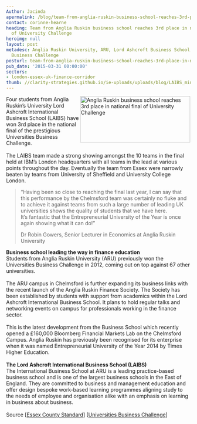 ```yaml
---
Author: Jacinda
apermalink: /blog/team-from-anglia-ruskin-business-school-reaches-3rd-place-in-national-final-of-university-challenge
contact: corinne-hearne
heading: Team from Anglia Ruskin business school reaches 3rd place in national final
  of University Challenge
heroimg: null
layout: post
metadesc: Anglia Ruskin University, ARU, Lord Ashcroft Business School, LAIBS, University
  Business Challenge
posturl: team-from-anglia-ruskin-business-school-reaches-3rd-place-in-national-final-of-university-challenge
pub_date: '2015-03-31 00:00:00'
sectors:
- london-essex-uk-finance-corridor
thumb: //clarity-strategies.github.io/ie-uploads/uploads/blog/LAIBS_mini.jpg
---
```


<p><img alt='Anglia Ruskin business school reaches 3rd place in national final of University Challenge' src='//clarity-strategies.github.io/ie-uploads/uploads/blog/Uni_Bus_Challenge_students.jpg' style='float:right; height:126px; margin-left:2px; margin-right:2px; width:300px'/>Four students from Anglia Ruskin’s University Lord Ashcroft International Business School (LAIBS) have won 3rd place in the national final of the prestigious Universities Business Challenge.<br/><br/>The LAIBS team made a strong showing amongst the 10 teams in the final held at IBM’s London headquarters with all teams in the lead at various points throughout the day. Eventually the team from Essex were narrowly beaten by teams from University of Sheffield and University College London.</p><blockquote><p>“Having been so close to reaching the final last year, I can say that this performance by the Chelmsford team was certainly no fluke and to achieve it against teams from such a large number of leading UK universities shows the quality of students that we have here.<br/>It’s fantastic that the Entrepreneurial University of the Year is once again showing what it can do!”</p><p>Dr Robin Gowers, Senior Lecturer in Economics at Anglia Ruskin University</p></blockquote><p><strong>Business school leading the way in finance education</strong><br/>Students from Anglia Ruskin University (ARU) previously won the Universities Business Challenge in 2012, coming out on top against 67 other universities.<br/><br/>The ARU campus in Chelmsford is further expanding its business links with the recent launch of the Anglia Ruskin Finance Society. The Society has been established by students with support from academics within the Lord Ashcroft International Business School. It plans to hold regular talks and networking events on campus for professionals working in the finance sector.<br/><br/>This is the latest development from the Business School which recently opened a £160,000 Bloomberg Financial Markets Lab on the Chelmsford Campus. Anglia Ruskin has previously been recognised for its enterprise when it was named Entrepreneurial University of the Year 2014 by Times Higher Education.<br/><br/><strong>The Lord Ashcroft International Business School (LAIBS)</strong><br/>The International Business School at ARU is a leading practice-based business school and is one of the largest business schools in the East of England. They are committed to business and management education and offer design bespoke work-based learning programmes aligning study to the needs of employee and organisation alike with an emphasis on learning in business about business.<br/><br/>Source [<a href='http://www.essexcountystandard.co.uk/news/localnews/11861982.Anglia_Ruskin_team_reaches_national_final_of_Universities_Business_Challenge/' target='_blank'>Essex County Standard</a>] [<a href='http://www.ubcworldwide.com/blog/grand-final-results-2014-15' target='_blank'>Universities Business Challenge</a>]</p>